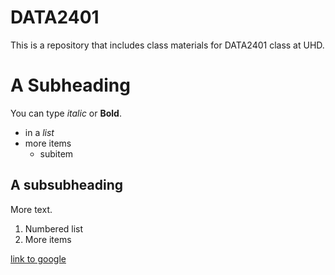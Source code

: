 # DATA2401
This is a repository that includes class materials for DATA2401 class at UHD.
# A Subheading
You can type *italic* or **Bold**.
- in a _list_
- more items
   + subitem

## A subsubheading
More text.
1. Numbered list
2. More items

[link to google](https://www.google.com/)

